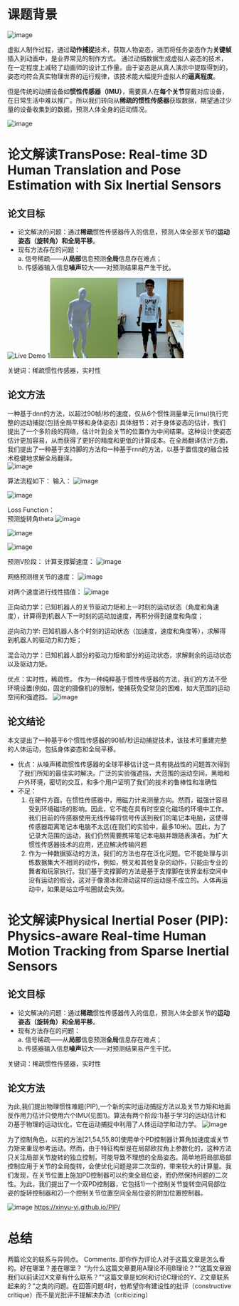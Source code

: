 # 课题背景
![image](https://user-images.githubusercontent.com/13820586/169219680-b69ad08d-4aac-426b-856f-a88bae284664.png)

虚拟人制作过程，通过**动作捕捉**技术，获取人物姿态，进而将任务姿态作为**关键帧**插入到动画中，是业界常见的制作方式。
通过动捕数据生成虚拟人姿态的技术，在一定程度上减轻了动画师的设计工作量。由于姿态是从真人演示中提取得到的，姿态均符合真实物理世界的运行规律，该技术能大幅提升虚拟人的**逼真程度**。

但是传统的动捕设备如**惯性传感器（IMU）**，需要真人在**每个关节**穿戴对应设备，在日常生活中难以推广。所以我们转向从**稀疏的惯性传感器**获取数据，期望通过少量的设备收集到的数据，预测人体全身的运动情况。

![image](https://user-images.githubusercontent.com/13820586/169219544-ad6bdfbb-8742-4abf-afa4-8383da699b76.png)


# 论文解读TransPose: Real-time 3D Human Translation and Pose Estimation with Six Inertial Sensors
## 论文目标
- 论文解决的问题：通过**稀疏**惯性传感器传入的信息，预测人体全部关节的**运动姿态（旋转角）和全局平移**。
- 现有方法存在的问题：  
    a. 信号稀疏——从**局部**信息预测**全局**信息存在难点；  
    b. 传感器输入信息**噪声**较大——对预测结果易产生干扰。  
    
![Live Demo 1](1.gif)![Live Demo 2](2.gif)  

关键词：稀疏惯性传感器，实时性

## 论文方法  
一种基于dnn的方法，以超过90帧/秒的速度，仅从6个惯性测量单元(imu)执行完整的运动捕捉(包括全局平移和身体姿态)
具体细节：对于身体姿态的估计，我们提出了一个多阶段的网络，估计叶到全关节的位置作为中间结果。这种设计使姿态估计更加容易，从而获得了更好的精度和更低的计算成本。在全局翻译估计方面，我们提出了一种基于支持脚的方法和一种基于rnn的方法，以基于置信度的融合技术稳健地求解全局翻译。  
![image](https://user-images.githubusercontent.com/13820586/169221973-d5daad97-109e-4806-ad46-8134e10aeaf6.png)

算法流程如下：
输入：
![image](https://user-images.githubusercontent.com/13820586/169222182-1ba8dee3-69c2-4707-b57f-8d27eb427fcb.png)


![image](https://user-images.githubusercontent.com/13820586/169199173-c6c382cf-d9d8-4723-95a0-ee1ef11b8ad0.png)

Loss Function：  
预测旋转角theta
![image](https://user-images.githubusercontent.com/13820586/169222314-897add58-e5b8-438f-aaff-e05b2e567a27.png)

![image](https://user-images.githubusercontent.com/13820586/169222385-1e25b072-66ff-4ec4-a941-92bd05b68830.png)

![image](https://user-images.githubusercontent.com/13820586/169222483-64a7046d-47fa-4fe4-988b-0e2a11d4f8e2.png)

预测V阶段：
计算支撑脚速度：
![image](https://user-images.githubusercontent.com/13820586/169222771-bdf246c1-4378-4dd7-8204-20ae99c65a2c.png)

网络预测根关节的速度：
![image](https://user-images.githubusercontent.com/13820586/169223329-3ec87c72-9fd3-48ae-9dd4-19731e350832.png)

对两个速度进行线性插值：
![image](https://user-images.githubusercontent.com/13820586/169223457-4c622c69-0cec-425a-b9d9-0b1c7ad57f2c.png)


正向动力学：已知机器人的关节驱动力矩和上一时刻的运动状态（角度和角速度），计算得到机器人下一时刻的运动加速度，再积分得到速度和角度；

逆向动力学:  已知机器人各个时刻的运动状态（加速度，速度和角度等），求解得到机器人的驱动力和力矩；

混合动力学：已知机器人部分的驱动力矩和部分的运动状态，求解剩余的运动状态以及驱动力矩。

优点：实时性，稀疏性。
作为一种纯粹基于惯性传感器的方法，我们的方法不受环境设置(例如，固定的摄像机)的限制，使捕获免受常见的困难，如大范围的运动空间和强遮挡。
![image](https://user-images.githubusercontent.com/13820586/169219764-35bfca72-5349-4658-ae18-2f2432502885.png)



## 论文结论
本文提出了一种基于6个惯性传感器的90帧/秒运动捕捉技术，该技术可重建完整的人体运动，包括身体姿态和全局平移。

- 优点：从噪声稀疏惯性传感器的全球平移估计这一具有挑战性的问题首次得到了我们所知的最佳实时解决。广泛的实验强遮挡，大范围的运动空间，黑暗和户外环境，密切的交互，和多个用户证明了我们的技术的鲁棒性和准确性  
- 不足：  
    1. 在硬件方面。在惯性传感器中，用磁力计来测量方向。然而，磁强计容易受到环境磁场的影响。因此，它不能在具有时空变化磁场的环境中工作。我们目前的传感器使用无线传输将信号传送到我们的笔记本电脑，这使得传感器距离笔记本电脑不太远(在我们的实验中，最多10米)。因此，为了记录大范围的运动，我们仍然需要携带笔记本电脑并跟随表演者。为扩大惯性传感器技术的应用，还应解决传输问题
    2. 作为一种数据驱动的方法，我们的方法也存在泛化问题。它不能处理与训练数据集大不相同的动作，例如，劈叉和其他复杂的动作，只能由专业的舞者和玩家执行。我们基于支撑脚的方法是基于支撑脚在世界坐标空间中没有运动的假设，这对于像滑冰和滑动这样的运动是不成立的。人体再运动中，如果是站立呼啦圈就会失效。



# 论文解读Physical Inertial Poser (PIP): Physics-aware Real-time Human Motion Tracking from Sparse Inertial Sensors

## 论文目标
- 论文解决的问题：通过**稀疏**惯性传感器传入的信息，预测人体全部关节的**运动姿态（旋转角）和全局平移**。
- 现有方法存在的问题：  
    a. 信号稀疏——从**局部**信息预测**全局**信息存在难点；  
    b. 传感器输入信息**噪声**较大——对预测结果易产生干扰。   

关键词：稀疏惯性传感器，实时性

## 论文方法  
为此,我们提出物理惯性难题(PIP),一个新的实时运动捕捉方法以及关节力矩和地面反作用力估计只使用六个IMU(见图1)。算法有两个阶段:1)基于学习的运动估计和2)基于物理的运动优化，它在运动捕捉中利用了人体运动学和动力学。
![image](https://user-images.githubusercontent.com/13820586/169223882-9129229f-0be7-442a-9044-dc5f8485f6fd.png)

为了控制角色，以前的方法[21,54,55,80]使用单个PD控制器计算角加速度或关节力矩来重现参考运动。然而，由于特征构型是在局部欧拉角上参数化的，这种方法只关注局部关节旋转的独立控制，可能导致不理想的全局姿态。简单地将局部局部控制应用于关节的全局旋转，会使优化问题是非二次型的，带来较大的计算量。我们发现，在关节位置上施加PD控制器可以约束全局位姿，而仍然保持问题的二次性。为此，我们提出了一个双PD控制器，它包括1)一个控制关节旋转空间局部位姿的旋转控制器和2)一个控制关节位置空间全局位姿的附加位置控制器。

![image](https://user-images.githubusercontent.com/13820586/169224569-77067639-abe1-46e5-bc69-325aa5d3960a.png)
https://xinyu-yi.github.io/PIP/

# 总结
两篇论文的联系与异同点。
Comments. 即你作为评论人对于这篇文章是怎么看的。好在哪里？差在哪里？
“为什么这篇文章要用A理论不用B理论？”“这篇文章跟我们以前读过X文章有什么联系？”“这篇文章是如何和讨论C理论的Y、Z文章联系起来的？”之类的问题。在回答问题4时，他希望你有建设性的批评（constructive critique）而不是光批评不提解决办法（criticizing）






